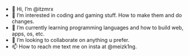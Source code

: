 - 👋 Hi, I’m @itzmrx
- 👀 I’m interested in coding and gaming stuff. How to make them and do changes.
- 🌱 I’m currently learning programming languages and how to build web, apps, os, etc.
- 💞️ I’m looking to collaborate on anything u prefer.
- 📫 How to reach me text me on insta at @meizk1ng.

<!---
itzmrx/itzmrx is a ✨ special ✨ repository because its `README.md` (this file) appears on your GitHub profile.
You can click the Preview link to take a look at your changes.
--->

